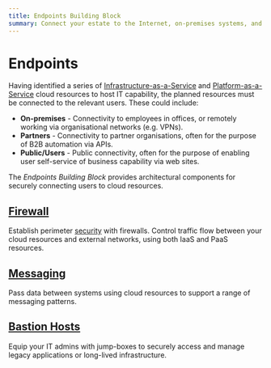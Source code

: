 ```yaml
---
title: Endpoints Building Block
summary: Connect your estate to the Internet, on-premises systems, and third-parties with a range of communication technologies.
---
```

# Endpoints
Having identified a series of [Infrastructure-as-a-Service](/cloudmarque/architecture/iaas/) and [Platform-as-a-Service](/cloudmarque/architecture/paas/) cloud resources to host IT capability, the planned resources must be connected to the relevant users. These could include:

 * **On-premises** - Connectivity to employees in offices, or remotely working via organisational networks (e.g. VPNs).
 * **Partners** - Connectivity to partner organisations, often for the purpose of B2B automation via APIs.
 * **Public/Users** - Public connectivity, often for the purpose of enabling user self-service of business capability via web sites.

The _Endpoints Building Block_ provides architectural components for securely connecting users to cloud resources.

## [Firewall](/cloudmarque/architecture/endpoints/firewall.html)
Establish perimeter [security](/cloudmarque/architecture/security/) with firewalls. Control traffic flow between your cloud resources and external networks, using both IaaS and PaaS resources.

## [Messaging](/cloudmarque/architecture/endpoints/messaging.html)
Pass data between systems using cloud resources to support a range of messaging patterns.

## [Bastion Hosts](/cloudmarque/architecture/endpoints/bastion.html)
Equip your IT admins with jump-boxes to securely access and manage legacy applications or long-lived infrastructure.
